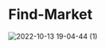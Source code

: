 # Find-Market

![2022-10-13 19-04-44 (1)](https://user-images.githubusercontent.com/100057646/195720626-ca1d9c32-5737-447c-ada3-d5fa551e8c60.gif)
